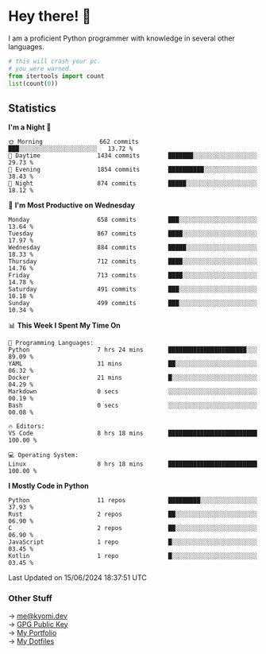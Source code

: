 # Hey there! 👋

I am a proficient Python programmer with knowledge in several other languages.

```py
# this will crash your pc.
# you were warned.
from itertools import count
list(count(0))
```

## Statistics
<!--START_SECTION:waka-->
**I'm a Night 🦉** 

```text
🌞 Morning                662 commits         ███░░░░░░░░░░░░░░░░░░░░░░   13.72 % 
🌆 Daytime                1434 commits        ███████░░░░░░░░░░░░░░░░░░   29.73 % 
🌃 Evening                1854 commits        ██████████░░░░░░░░░░░░░░░   38.43 % 
🌙 Night                  874 commits         █████░░░░░░░░░░░░░░░░░░░░   18.12 % 
```
📅 **I'm Most Productive on Wednesday** 

```text
Monday                   658 commits         ███░░░░░░░░░░░░░░░░░░░░░░   13.64 % 
Tuesday                  867 commits         ████░░░░░░░░░░░░░░░░░░░░░   17.97 % 
Wednesday                884 commits         █████░░░░░░░░░░░░░░░░░░░░   18.33 % 
Thursday                 712 commits         ████░░░░░░░░░░░░░░░░░░░░░   14.76 % 
Friday                   713 commits         ████░░░░░░░░░░░░░░░░░░░░░   14.78 % 
Saturday                 491 commits         ███░░░░░░░░░░░░░░░░░░░░░░   10.18 % 
Sunday                   499 commits         ███░░░░░░░░░░░░░░░░░░░░░░   10.34 % 
```


📊 **This Week I Spent My Time On** 

```text
💬 Programming Languages: 
Python                   7 hrs 24 mins       ██████████████████████░░░   89.09 % 
YAML                     31 mins             ██░░░░░░░░░░░░░░░░░░░░░░░   06.32 % 
Docker                   21 mins             █░░░░░░░░░░░░░░░░░░░░░░░░   04.29 % 
Markdown                 0 secs              ░░░░░░░░░░░░░░░░░░░░░░░░░   00.19 % 
Bash                     0 secs              ░░░░░░░░░░░░░░░░░░░░░░░░░   00.08 % 

🔥 Editors: 
VS Code                  8 hrs 18 mins       █████████████████████████   100.00 % 

💻 Operating System: 
Linux                    8 hrs 18 mins       █████████████████████████   100.00 % 
```

**I Mostly Code in Python** 

```text
Python                   11 repos            █████████░░░░░░░░░░░░░░░░   37.93 % 
Rust                     2 repos             ██░░░░░░░░░░░░░░░░░░░░░░░   06.90 % 
C                        2 repos             ██░░░░░░░░░░░░░░░░░░░░░░░   06.90 % 
JavaScript               1 repo              █░░░░░░░░░░░░░░░░░░░░░░░░   03.45 % 
Kotlin                   1 repo              █░░░░░░░░░░░░░░░░░░░░░░░░   03.45 % 
```




 Last Updated on 15/06/2024 18:37:51 UTC
<!--END_SECTION:waka-->

### Other Stuff

→ [me@kyomi.dev](mailto:me@kyomi.dev)\
→ [GPG Public Key](https://github.com/bitterteriyaki.gpg)\
→ [My Portfolio](https://kyomi.dev)\
→ [My Dotfiles](https://github.com/bitterteriyaki/dotfiles)
